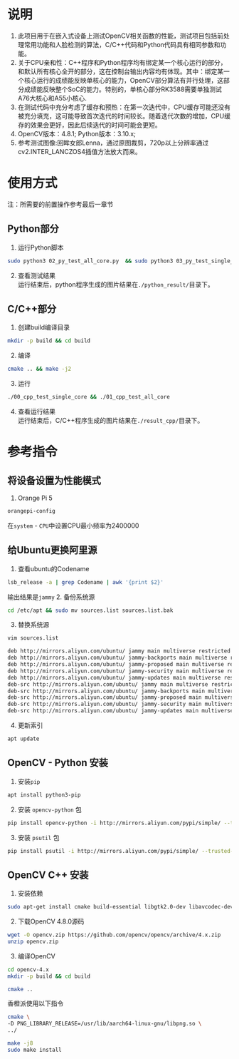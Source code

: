 # 说明
1. 此项目用于在嵌入式设备上测试OpenCV相关函数的性能，测试项目包括前处理常用功能和人脸检测的算法，C/C++代码和Python代码具有相同参数和功能。
2. 关于CPU亲和性：C++程序和Python程序均有绑定某一个核心运行的部分，和默认所有核心全开的部分，这在控制台输出内容均有体现。其中：绑定某一个核心运行的成绩能反映单核心的能力，OpenCV部分算法有并行处理，这部分成绩能反映整个SoC的能力。特别的，单核心部分RK3588需要单独测试A76大核心和A55小核心.
3. 在测试代码中充分考虑了缓存和预热：在第一次迭代中，CPU缓存可能还没有被充分填充，这可能导致首次迭代的时间较长。随着迭代次数的增加，CPU缓存的效果会更好，因此后续迭代的时间可能会更短。
4. OpenCV版本：4.8.1; Python版本：3.10.x; 
5. 参考测试图像:回眸女郎Lenna，通过原图裁剪，720p以上分辨率通过cv2.INTER_LANCZOS4插值方法放大而来。

# 使用方式
注：所需要的前置操作参考最后一章节
## Python部分
1. 运行Python脚本
```bash
sudo python3 02_py_test_all_core.py  && sudo python3 03_py_test_single_core.py 
```
2. 查看测试结果   
运行结束后，python程序生成的图片结果在```./python_result/```目录下。
## C/C++部分
1. 创建build编译目录
```bash
mkdir -p build && cd build
```
2. 编译
```bash
cmake .. && make -j2
```
3. 运行
```bash
./00_cpp_test_single_core && ./01_cpp_test_all_core 
```
4. 查看运行结果   
运行结束后，C/C++程序生成的图片结果在```./result_cpp/```目录下。       

# 参考指令
## 将设备设置为性能模式
1. Orange Pi 5
```bash
orangepi-config
```
在```system``` - ```CPU```中设置CPU最小频率为2400000
## 给Ubuntu更换阿里源
1. 查看ubuntu的Codename
```bash
lsb_release -a | grep Codename | awk '{print $2}' 
```
输出结果是```jammy```
2. 备份系统源
```bash
cd /etc/apt && sudo mv sources.list sources.list.bak
```
3. 替换系统源
```bash
vim sources.list
```
```bash
deb http://mirrors.aliyun.com/ubuntu/ jammy main multiverse restricted universe
deb http://mirrors.aliyun.com/ubuntu/ jammy-backports main multiverse restricted universe
deb http://mirrors.aliyun.com/ubuntu/ jammy-proposed main multiverse restricted universe
deb http://mirrors.aliyun.com/ubuntu/ jammy-security main multiverse restricted universe
deb http://mirrors.aliyun.com/ubuntu/ jammy-updates main multiverse restricted universe
deb-src http://mirrors.aliyun.com/ubuntu/ jammy main multiverse restricted universe
deb-src http://mirrors.aliyun.com/ubuntu/ jammy-backports main multiverse restricted universe
deb-src http://mirrors.aliyun.com/ubuntu/ jammy-proposed main multiverse restricted universe
deb-src http://mirrors.aliyun.com/ubuntu/ jammy-security main multiverse restricted universe
deb-src http://mirrors.aliyun.com/ubuntu/ jammy-updates main multiverse restricted universe
```
4. 更新索引
```bash
apt update
```
## OpenCV - Python 安装
1. 安装```pip```
```bash
apt install python3-pip
```
2. 安装 ```opencv-python``` 包
```bash
pip install opencv-python -i http://mirrors.aliyun.com/pypi/simple/ --trusted-host mirrors.aliyun.com
```
3. 安装 ```psutil``` 包
```bash
pip install psutil -i http://mirrors.aliyun.com/pypi/simple/ --trusted-host mirrors.aliyun.com
```

## OpenCV C++ 安装
1. 安装依赖
```bash
sudo apt-get install cmake build-essential libgtk2.0-dev libavcodec-dev libavformat-dev libjpeg-dev libpng-dev libswscale-dev libtiff5-dev libgtk2.0-dev pkg-config python3-distutils
```
2. 下载OpenCV 4.8.0源码
```bash
wget -O opencv.zip https://github.com/opencv/opencv/archive/4.x.zip
unzip opencv.zip
```
3. 编译OpenCV
```bash
cd opencv-4.x
mkdir -p build && cd build
```
```bash
cmake ..
```
香橙派使用以下指令
```bash
cmake \
-D PNG_LIBRARY_RELEASE=/usr/lib/aarch64-linux-gnu/libpng.so \
../

make -j8
sudo make install
```
